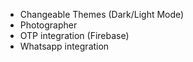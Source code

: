 + Changeable Themes (Dark/Light Mode)
+ Photographer
+ OTP integration (Firebase)
+ Whatsapp integration
